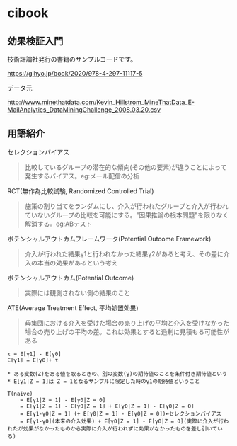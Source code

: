 # cibook

## 効果検証入門

技術評論社発行の書籍のサンプルコードです。

https://gihyo.jp/book/2020/978-4-297-11117-5

データ元

http://www.minethatdata.com/Kevin_Hillstrom_MineThatData_E-MailAnalytics_DataMiningChallenge_2008.03.20.csv

## 用語紹介
セレクションバイアス
> 比較しているグループの潜在的な傾向(その他の要素)が違うことによって発生するバイアス。eg:メール配信の分析

RCT(無作為比較試験, Randomized Controlled Trial)
> 施策の割り当てをランダムにし、介入が行われたグループと介入が行われていないグループの比較を可能にする。"因果推論の根本問題"を限りなく解消する。eg:ABテスト

ポテンシャルアウトカムフレームワーク(Potential Outcome Framework)
> 介入が行われた結果γ1と行われなかった結果γ2があると考え、その差に介入の本当の効果があるという考え

ポテンシャルアウトカム(Potential Outcome)
> 実際には観測されない側の結果のこと

ATE(Average Treatment Effect, 平均処置効果)
> 母集団における介入を受けた場合の売り上げの平均と介入を受けなかった場合の売り上げの平均の差。これは効果とすると過剰に見積もる可能性がある
```
τ = E[γ1] - E[γ0]
E[γ1] = E[γ0]+ τ

* ある変数(Z)をある値を取るときの、別の変数(γ)の期待値のことを条件付き期待値という
* E[γ1|Z = 1]は Z = 1となるサンプルに限定した時のγ1の期待値ということ

T(naive) 
    = E[γ1|Z = 1] - E[γ0|Z = 0]
    = E[γ1|Z = 1] - E[γ0|Z = 1] + E[γ0|Z = 1] - E[γ0|Z = 0]
    = E[γ1-γ0|Z = 1] (+ E[γ0|Z = 1] - E[γ0|Z = 0])←セレクションバイアス
    = E[γ1-γ0](本来の介入効果) + E[γ0|Z = 1] - E[γ0|Z = 0](実際に介入が行われたが効果がなかったものから実際に介入が行われずに効果がなかったものを差し引いている)



```